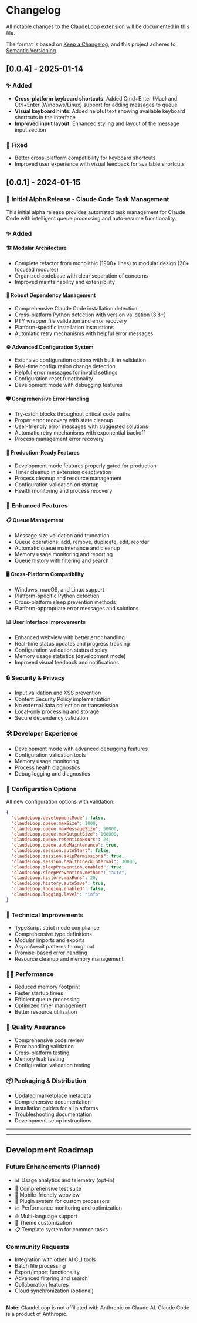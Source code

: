 # Changelog

All notable changes to the ClaudeLoop extension will be documented in this file.

The format is based on [Keep a Changelog](https://keepachangelog.com/en/1.0.0/),
and this project adheres to [Semantic Versioning](https://semver.org/spec/v2.0.0.html).

## [0.0.4] - 2025-01-14

### ✨ Added
- **Cross-platform keyboard shortcuts**: Added Cmd+Enter (Mac) and Ctrl+Enter (Windows/Linux) support for adding messages to queue
- **Visual keyboard hints**: Added helpful text showing available keyboard shortcuts in the interface
- **Improved input layout**: Enhanced styling and layout of the message input section

### 🔧 Fixed
- Better cross-platform compatibility for keyboard shortcuts
- Improved user experience with visual feedback for available shortcuts

## [0.0.1] - 2024-01-15

### 🎉 Initial Alpha Release - Claude Code Task Management

This initial alpha release provides automated task management for Claude Code with intelligent queue processing and auto-resume functionality.

### ✨ Added

#### 🏗️ **Modular Architecture**
- Complete refactor from monolithic (1900+ lines) to modular design (20+ focused modules)
- Organized codebase with clear separation of concerns
- Improved maintainability and extensibility


#### 🔧 **Robust Dependency Management**
- Comprehensive Claude Code installation detection
- Cross-platform Python detection with version validation (3.8+)
- PTY wrapper file validation and error recovery
- Platform-specific installation instructions
- Automatic retry mechanisms with helpful error messages

#### ⚙️ **Advanced Configuration System**
- Extensive configuration options with built-in validation
- Real-time configuration change detection
- Helpful error messages for invalid settings
- Configuration reset functionality
- Development mode with debugging features

#### 🛡️ **Comprehensive Error Handling**
- Try-catch blocks throughout critical code paths
- Proper error recovery with state cleanup
- User-friendly error messages with suggested solutions
- Automatic retry mechanisms with exponential backoff
- Process management error recovery

#### 🔄 **Production-Ready Features**
- Development mode features properly gated for production
- Timer cleanup in extension deactivation
- Process cleanup and resource management
- Configuration validation on startup
- Health monitoring and process recovery

### 🚀 **Enhanced Features**

#### 📋 **Queue Management**
- Message size validation and truncation
- Queue operations: add, remove, duplicate, edit, reorder
- Automatic queue maintenance and cleanup
- Memory usage monitoring and reporting
- Queue history with filtering and search

#### 🖥️ **Cross-Platform Compatibility**
- Windows, macOS, and Linux support
- Platform-specific Python detection
- Cross-platform sleep prevention methods
- Platform-appropriate error messages and solutions

#### 📊 **User Interface Improvements**
- Enhanced webview with better error handling
- Real-time status updates and progress tracking
- Configuration validation status display
- Memory usage statistics (development mode)
- Improved visual feedback and notifications

### 🔒 **Security & Privacy**
- Input validation and XSS prevention
- Content Security Policy implementation
- No external data collection or transmission
- Local-only processing and storage
- Secure dependency validation

### 🛠️ **Developer Experience**
- Development mode with advanced debugging features
- Configuration validation tools
- Memory usage monitoring
- Process health diagnostics
- Debug logging and diagnostics

### 📝 **Configuration Options**

All new configuration options with validation:

```json
{
  "claudeLoop.developmentMode": false,
  "claudeLoop.queue.maxSize": 1000,
  "claudeLoop.queue.maxMessageSize": 50000,
  "claudeLoop.queue.maxOutputSize": 100000,
  "claudeLoop.queue.retentionHours": 24,
  "claudeLoop.queue.autoMaintenance": true,
  "claudeLoop.session.autoStart": false,
  "claudeLoop.session.skipPermissions": true,
  "claudeLoop.session.healthCheckInterval": 30000,
  "claudeLoop.sleepPrevention.enabled": true,
  "claudeLoop.sleepPrevention.method": "auto",
  "claudeLoop.history.maxRuns": 20,
  "claudeLoop.history.autoSave": true,
  "claudeLoop.logging.enabled": false,
  "claudeLoop.logging.level": "info"
}
```

### 🔧 **Technical Improvements**
- TypeScript strict mode compliance
- Comprehensive type definitions
- Modular imports and exports
- Async/await patterns throughout
- Promise-based error handling
- Resource cleanup and memory management

### 🏃‍♂️ **Performance**
- Reduced memory footprint
- Faster startup times
- Efficient queue processing
- Optimized timer management
- Better resource utilization

### 🧪 **Quality Assurance**
- Comprehensive code review
- Error handling validation
- Cross-platform testing
- Memory leak testing
- Configuration validation testing

### 📦 **Packaging & Distribution**
- Updated marketplace metadata
- Comprehensive documentation
- Installation guides for all platforms
- Troubleshooting documentation
- Development setup instructions

---


---

## Development Roadmap

### Future Enhancements (Planned)
- 📊 Usage analytics and telemetry (opt-in)
- 🧪 Comprehensive test suite
- 📱 Mobile-friendly webview
- 🔌 Plugin system for custom processors
- 📈 Performance monitoring and optimization
- 🌐 Multi-language support
- 🎨 Theme customization
- 📋 Template system for common tasks

### Community Requests
- Integration with other AI CLI tools
- Batch file processing
- Export/import functionality
- Advanced filtering and search
- Collaboration features
- Cloud synchronization (optional)

---

**Note**: ClaudeLoop is not affiliated with Anthropic or Claude AI. Claude Code is a product of Anthropic.